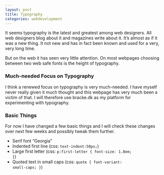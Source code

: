 ```yaml
---
layout: post
title: Typography
categories: webdevelopment
---
```

It seems typography is the latest and greatest among web designers. All web designers blog about it and magazines write about it. It&#8217;s almost as if it was a new thing. It not new and has in fact been known and used for a very, very long time.
<!--more-->
But on the web it has seen very little attention. On most webpages choosing between two web safe fonts is the height of typography.

### Much-needed Focus on Typography
I think a renewed focus on typography is very much-needed. I have myself never really given it much thought and this webpage has very much been a victim of that. I will therefore use bracke.dk as my platform for experimenting with typography.

### Basic Things
For now I have changed a few basic things and I will check these changes over next few weeks and possibly tweak them further.

- Serif font &#8220;Georgia&#8221;
- Indented first line  (css: <code>text-indent:50px;</code>)
- Large first letter (css: <code>p:first-letter { font-size: 1.8em; }</code>)
- Quoted text in small caps (css: <code>quote { font-variant: small-caps; }</code>)